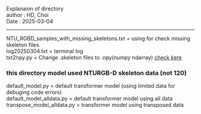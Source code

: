 Explanaion of directory  
author : HD, Choi  
Date : 2025-03-04

---------

NTU_RGBD_samples_with_missing_skeletons.txt = using for check missing skeleton files.  
log20250304.txt = terminal log  
txt2npy.py = Change .skeleton files to .npy(numpy ndarray) [check kere](https://github.com/shahroudy/NTURGB-D)

### this directory model used NTURGB-D skeleton data (not 120)

default_model.py = default transformer model (using limited data for debuging code errors)  
default_model_alldata.py = default transformer model using all data  
transpose_model_alldata.py = transformer model using transposed data
